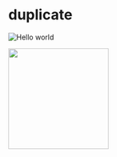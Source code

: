 # duplicate

![Hello world](https://codetofun.s3.ap-south-1.amazonaws.com/large/aws-cloudfront-cdn.webp)

<img src="https://codetofun.s3.ap-south-1.amazonaws.com/large/aws-cloudfront-cdn.webp" width="200" height="200">
